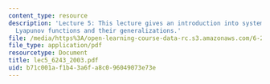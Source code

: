 ```yaml
---
content_type: resource
description: 'Lecture 5: This lecture gives an introduction into system analysis using
  Lyapunov functions and their generalizations.'
file: /media/https%3A/open-learning-course-data-rc.s3.amazonaws.com/6-243j-dynamics-of-nonlinear-systems-fall-2003/b71c001af1b43a6fa8c096049073e73e_lec5_6243_2003.pdf
file_type: application/pdf
resourcetype: Document
title: lec5_6243_2003.pdf
uid: b71c001a-f1b4-3a6f-a8c0-96049073e73e
---
```

